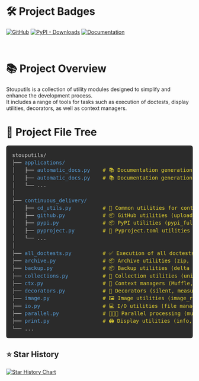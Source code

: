 # 🛠️ Project Badges
[![GitHub](https://img.shields.io/github/v/release/Stoupy51/stouputils?logo=github&label=GitHub)](https://github.com/Stoupy51/stouputils/releases/latest)
[![PyPI - Downloads](https://img.shields.io/pypi/dm/stouputils?logo=python&label=PyPI%20downloads)](https://pypi.org/project/stouputils/)
[![Documentation](https://img.shields.io/github/v/release/Stoupy51/stouputils?logo=sphinx&label=Documentation&color=purple)](https://stoupy51.github.io/stouputils/latest/)

<br>

# 📚 Project Overview
Stouputils is a collection of utility modules designed to simplify and enhance the development process.<br>
It includes a range of tools for tasks such as execution of doctests, display utilities, decorators, as well as context managers.


# 🚀 Project File Tree
<html>
<details style="display: none;">
<summary></summary>
<style>
.code-tree {
	border-radius: 6px; 
	padding: 16px; 
	font-family: monospace; 
	line-height: 1.45; 
	overflow: auto; 
	white-space: pre;
	background-color:rgb(43, 43, 43);
	color: #d4d4d4;
}
.code-tree a {
	color: #569cd6;
	text-decoration: none;
}
.code-tree a:hover {
	text-decoration: underline;
}
.code-tree .comment {
	color:rgb(231, 213, 48);
}
</style>
</details>

<pre class="code-tree">stouputils/
├── <a href="https://stoupy51.github.io/stouputils/latest/modules/stouputils.applications.html">applications/</a>
│   ├── <a href="https://stoupy51.github.io/stouputils/latest/modules/stouputils.applications.automatic_docs.html">automatic_docs.py</a>    <span class="comment"># 📚 Documentation generation utilities (used to create this documentation)</span>
│   ├── <a href="https://stoupy51.github.io/stouputils/latest/modules/stouputils.applications.upscaler.html">automatic_docs.py</a>    <span class="comment"># 📚 Documentation generation utilities (used to create this documentation)</span>
│   └── ...
│
├── <a href="https://stoupy51.github.io/stouputils/latest/modules/stouputils.continuous_delivery.html">continuous_delivery/</a>
│   ├── <a href="https://stoupy51.github.io/stouputils/latest/modules/stouputils.continuous_delivery.cd_utils.html">cd_utils.py</a>          <span class="comment"># 🔧 Common utilities for continuous delivery</span>
│   ├── <a href="https://stoupy51.github.io/stouputils/latest/modules/stouputils.continuous_delivery.github.html">github.py</a>            <span class="comment"># 📦 GitHub utilities (upload_to_github)</span>
│   ├── <a href="https://stoupy51.github.io/stouputils/latest/modules/stouputils.continuous_delivery.pypi.html">pypi.py</a>              <span class="comment"># 📦 PyPI utilities (pypi_full_routine)</span>
│   ├── <a href="https://stoupy51.github.io/stouputils/latest/modules/stouputils.continuous_delivery.pyproject.html">pyproject.py</a>         <span class="comment"># 📝 Pyproject.toml utilities</span>
│   └── ...
│
├── <a href="https://stoupy51.github.io/stouputils/latest/modules/stouputils.all_doctests.html">all_doctests.py</a>          <span class="comment"># ✅ Execution of all doctests for a given path</span>
├── <a href="https://stoupy51.github.io/stouputils/latest/modules/stouputils.archive.html">archive.py</a>               <span class="comment"># 📦 Archive utilities (zip, repair_zip)</span>
├── <a href="https://stoupy51.github.io/stouputils/latest/modules/stouputils.backup.html">backup.py</a>                <span class="comment"># 📦 Backup utilities (delta backup, consolidate)</span>
├── <a href="https://stoupy51.github.io/stouputils/latest/modules/stouputils.collections.html">collections.py</a>           <span class="comment"># 🧰 Collection utilities (unique_list)</span>
├── <a href="https://stoupy51.github.io/stouputils/latest/modules/stouputils.ctx.html">ctx.py</a>                   <span class="comment"># 🚫 Context managers (Muffle, LogToFile)</span>
├── <a href="https://stoupy51.github.io/stouputils/latest/modules/stouputils.decorators.html">decorators.py</a>            <span class="comment"># 🎯 Decorators (silent, measure_time, error_handler, simple_cache)</span>
├── <a href="https://stoupy51.github.io/stouputils/latest/modules/stouputils.image.html">image.py</a>                 <span class="comment"># 🖼️ Image utilities (image_resize)</span>
├── <a href="https://stoupy51.github.io/stouputils/latest/modules/stouputils.io.html">io.py</a>                    <span class="comment"># 💻 I/O utilities (file management, json)</span>
├── <a href="https://stoupy51.github.io/stouputils/latest/modules/stouputils.parallel.html">parallel.py</a>              <span class="comment"># 🧑‍🤝‍🧑 Parallel processing (multiprocessing, multithreading)</span>
├── <a href="https://stoupy51.github.io/stouputils/latest/modules/stouputils.print.html">print.py</a>                 <span class="comment"># 🖨️ Display utilities (info, debug, warning, error)</span>
└── ...
</pre>
</html>

## ⭐ Star History

<html>
	<a href="https://star-history.com/#Stoupy51/stouputils&Date">
		<picture>
			<source media="(prefers-color-scheme: dark)" srcset="https://api.star-history.com/svg?repos=Stoupy51/stouputils&type=Date&theme=dark" />
			<source media="(prefers-color-scheme: light)" srcset="https://api.star-history.com/svg?repos=Stoupy51/stouputils&type=Date" />
			<img alt="Star History Chart" src="https://api.star-history.com/svg?repos=Stoupy51/stouputils&type=Date" />
		</picture>
	</a>
</html>

